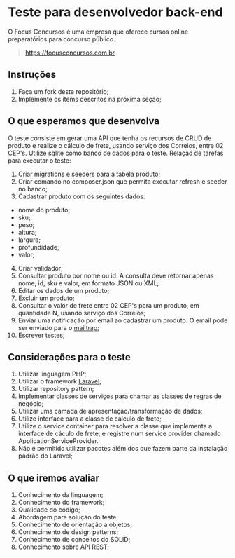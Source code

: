 # Teste para desenvolvedor back-end
O Focus Concursos é uma empresa que oferece cursos online preparatórios para concurso público.
> https://focusconcursos.com.br 

## Instruções
1. Faça um fork deste repositório;
2. Implemente os items descritos na próxima seção;

## O que esperamos que desenvolva
O teste consiste em gerar uma API que tenha os recursos de CRUD de produto e realize o cálculo de frete, usando serviço dos Correios, entre 02 CEP's.
Utilize sqlite como banco de dados para o teste.
Relação de tarefas para executar o teste:
1. Criar migrations e seeders para a tabela produto;
2. Criar comando no composer.json que permita executar refresh e seeder no banco;
3. Cadastrar produto com os seguintes dados:
  - nome do produto;
  - sku;
  - peso;
  - altura;
  - largura;
  - profundidade;
  - valor;
4. Criar validador;
5. Consultar produto por nome ou id. A consulta deve retornar apenas nome, id, sku e valor, em formato JSON ou XML;
6. Editar os dados de um produto;
7. Excluir um produto;
8. Consultar o valor de frete entre 02 CEP's para um produto, em quantidade N, usando serviço dos Correios;
9. Enviar uma notificação por email ao cadastrar um produto. O email pode ser enviado para o [mailtrap](http://mailtrap.io);
10. Escrever testes;


## Considerações para o teste
1. Utilizar linguagem PHP;
2. Utilizar o framework [Laravel](https://laravel.com);
3. Utilizar repository pattern;
4. Implementar classes de serviços para chamar as classes de regras de negócio;
5. Utilizar uma camada de apresentação/transformação de dados;
6. Utilize interface para a classe de cálculo de frete;
7. Utilize o service container para resolver a classe que implementa a interface de cáculo de frete, e registre num service provider chamado ApplicationServiceProvider.
8. Não é permitido utilizar pacotes além dos que fazem parte da instalação padrão do Laravel;


## O que iremos avaliar
1. Conhecimento da linguagem;
2. Conhecimento do framework;
3. Qualidade do código;
4. Abordagem para solução do teste;
5. Conhecimento de orientação a objetos;
6. Conhecimento de design patterns;
7. Conhecimento de conceitos do SOLID;
8. Conhecimento sobre API REST;

